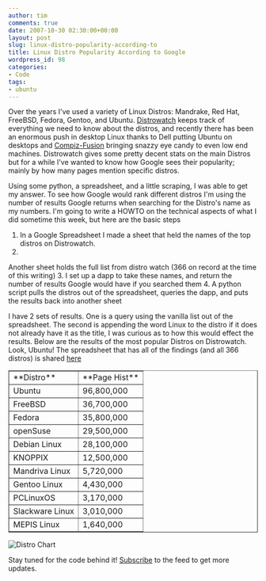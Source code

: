 ```yaml
---
author: tim
comments: true
date: 2007-10-30 02:30:00+00:00
layout: post
slug: linux-distro-popularity-according-to
title: Linux Distro Popularity According to Google
wordpress_id: 98
categories:
- Code
tags:
- ubuntu
---
```


Over the years I've used a variety of Linux Distros: Mandrake, Red Hat, FreeBSD, Fedora, Gentoo, and Ubuntu.  [Distrowatch](http://distrowatch.com/) keeps track of everything we need to know about the distros, and recently there has been an enormous push in desktop Linux thanks to Dell putting Ubuntu on desktops and [Compiz-Fusion](http://www.compiz-fusion.org) bringing snazzy eye candy to even low end machines.  Distrowatch gives some pretty decent stats on the main Distros but for a while I've wanted to know how Google sees their popularity; mainly by how many pages mention specific distros.    
  





  
  


Using some python, a spreadsheet, and a little scraping, I was able to get my answer. To see how Google would rank different distros I'm using the number of results Google returns when searching for the Distro's name as my numbers.  I'm going to write a HOWTO on the technical aspects of what I did sometime this week, but here are the basic steps




  1. In a Google Spreadsheet I made a sheet that held the names of the top distros on Distrowatch.
  2. 
Another sheet holds the full list from distro watch (366 on record at the time of this writing)
  3. 
I set up a dapp to take these names, and return the number of results Google would have if you searched them
  4. 
A python script pulls the distros out of the spreadsheet, queries the dapp, and puts the results back into another sheet


I have 2 sets of results.  One is a query using the vanilla list out of the spreadsheet.  The second is appending the word Linux to the distro if it does not already have it as the title, I was curious as to how this would effect the results.  Below are the results of the most popular Distros on Distrowatch.  Look, Ubuntu!  The spreadsheet that has all of the findings (and all 366 distros) is shared [here](http://spreadsheets.google.com/pub?key=p919ps7OYXvugbqx9SegSTw)  
  


<table border="1" ><tr >
<td >**Distro**
</td>
<td >**Page Hist**
</td></tr><tr >

<td >Ubuntu
</td>
<td >96,800,000
</td></tr><tr >
<td >
FreeBSD
</td>
<td >36,700,000
</td></tr><tr >
<td >
Fedora
</td>
<td >35,800,000
</td></tr><tr >
<td >
openSuse 
</td>
<td >29,500,000
</td></tr><tr >
<td >
Debian Linux
</td>
<td >28,100,000
</td></tr><tr >
<td >
KNOPPIX
</td>
<td >12,500,000
</td></tr><tr >
<td >
Mandriva Linux
</td>
<td >5,720,000
</td></tr><tr >
<td >
Gentoo Linux
</td>
<td >4,430,000
</td></tr><tr >
<td >
PCLinuxOS
</td>
<td >3,170,000
</td></tr><tr >
<td >
Slackware Linux
</td>
<td >3,010,000
</td></tr><tr >
<td >
MEPIS Linux
</td>
<td >1,640,000
</td></tr></table>
  
  

![Distro Chart](http://spreadsheets.google.com/pub?key=p919ps7OYXvugbqx9SegSTw&oid=2&output=image)

  
  


Stay tuned for the code behind it!  [Subscribe](http://feeds.feedburner.com/gPpowered) to the feed to get more updates.
